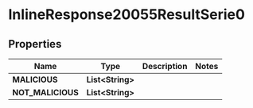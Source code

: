 # InlineResponse20055ResultSerie0

## Properties
Name | Type | Description | Notes
------------ | ------------- | ------------- | -------------
**MALICIOUS** | **List&lt;String&gt;** |  | 
**NOT_MALICIOUS** | **List&lt;String&gt;** |  | 
